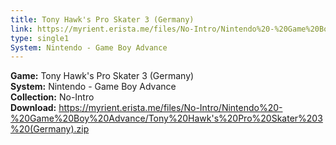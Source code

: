 ```yaml
---
title: Tony Hawk's Pro Skater 3 (Germany)
link: https://myrient.erista.me/files/No-Intro/Nintendo%20-%20Game%20Boy%20Advance/Tony%20Hawk's%20Pro%20Skater%203%20(Germany).zip
type: single1
System: Nintendo - Game Boy Advance
---
```

<b>Game:</b> Tony Hawk's Pro Skater 3 (Germany)<br>
<b>System:</b> Nintendo - Game Boy Advance<br>
<b>Collection:</b> No-Intro<br>
<b>Download:</b> https://myrient.erista.me/files/No-Intro/Nintendo%20-%20Game%20Boy%20Advance/Tony%20Hawk's%20Pro%20Skater%203%20(Germany).zip